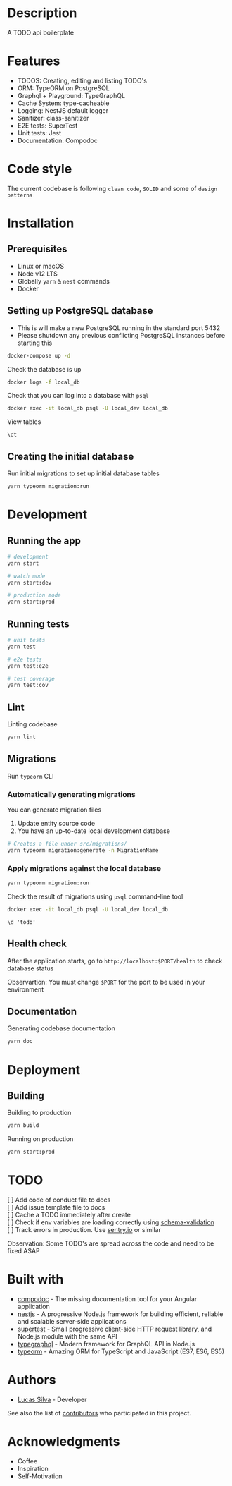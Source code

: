 # Description

A TODO api boilerplate

# Features

- TODOS: Creating, editing and listing TODO's
- ORM: TypeORM on PostgreSQL
- Graphql + Playground: TypeGraphQL
- Cache System: type-cacheable
- Logging: NestJS default logger
- Sanitizer: class-sanitizer
- E2E tests: SuperTest
- Unit tests: Jest
- Documentation: Compodoc

# Code style

The current codebase is following `clean code`, `SOLID` and some of
`design patterns`

# Installation

## Prerequisites

- Linux or macOS
- Node v12 LTS
- Globally `yarn` & `nest` commands
- Docker

## Setting up PostgreSQL database

- This is will make a new PostgreSQL running in the standard port 5432
- Please shutdown any previous conflicting PostgreSQL instances before starting
  this

```bash
docker-compose up -d
```

Check the database is up

```bash
docker logs -f local_db
```

Check that you can log into a database with `psql`

```bash
docker exec -it local_db psql -U local_dev local_db
```

View tables

```psql
\dt
```

## Creating the initial database

Run initial migrations to set up initial database tables

```bash
yarn typeorm migration:run
```

# Development

## Running the app

```bash
# development
yarn start

# watch mode
yarn start:dev

# production mode
yarn start:prod
```

## Running tests

```bash
# unit tests
yarn test

# e2e tests
yarn test:e2e

# test coverage
yarn test:cov
```

## Lint

Linting codebase

```bash
yarn lint
```

## Migrations

Run `typeorm` CLI

### Automatically generating migrations

You can generate migration files

1. Update entity source code
2. You have an up-to-date local development database

```bash
# Creates a file under src/migrations/
yarn typeorm migration:generate -n MigrationName
```

### Apply migrations against the local database

```bash
yarn typeorm migration:run
```

Check the result of migrations using `psql` command-line tool

```bash
docker exec -it local_db psql -U local_dev local_db
```

```psql
\d 'todo'
```

## Health check

After the application starts, go to `http://localhost:$PORT/health` to check
database status

Observartion: You must change `$PORT` for the port to be used in your
environment

## Documentation

Generating codebase documentation

```bash
yarn doc
```

# Deployment

## Building

Building to production

```bash
yarn build
```

Running on production

```bash
yarn start:prod
```

# TODO

[ ] Add code of conduct file to docs  
[ ] Add issue template file to docs  
[ ] Cache a TODO immediately after create  
[ ] Check if env variables are loading correctly using
[schema-validation](https://docs.nestjs.com/techniques/configuration#schema-validation)  
[ ] Track errors in production. Use [sentry.io](https://sentry.io) or similar

Observation: Some TODO's are spread across the code and need to be fixed ASAP

# Built with

- [compodoc](https://compodoc.app) - The missing documentation tool for your
  Angular application
- [nestjs](https://nestjs.com) - A progressive Node.js framework for building
  efficient, reliable and scalable server-side applications
- [supertest](https://visionmedia.github.io/superagent) - Small progressive
  client-side HTTP request library, and Node.js module with the same API
- [typegraphql](https://typegraphql.com) - Modern framework for GraphQL API in
  Node.js
- [typeorm](https://typeorm.io) - Amazing ORM for TypeScript and JavaScript
  (ES7, ES6, ES5)

# Authors

- [Lucas Silva](https://github.com/luqezman) - Developer

See also the list of
[contributors](https://github.com/luqezman/todo-graphql-nestjs/contributors) who
participated in this project.

# Acknowledgments

- Coffee
- Inspiration
- Self-Motivation
